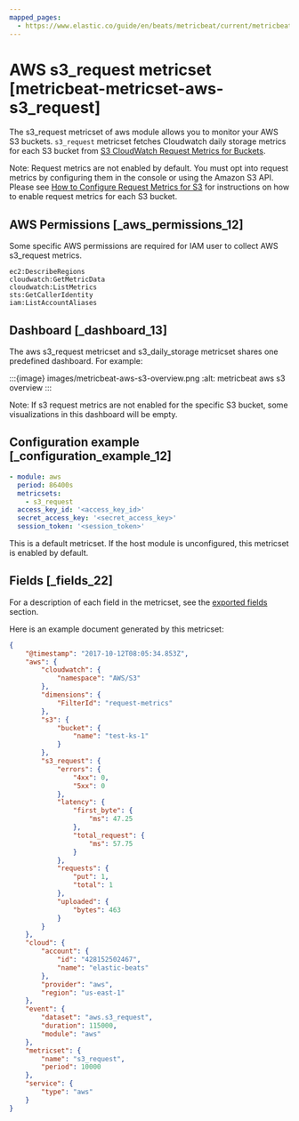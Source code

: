 ```yaml
---
mapped_pages:
  - https://www.elastic.co/guide/en/beats/metricbeat/current/metricbeat-metricset-aws-s3_request.html
---
```


# AWS s3_request metricset [metricbeat-metricset-aws-s3_request]

The s3_request metricset of aws module allows you to monitor your AWS S3 buckets. `s3_request` metricset fetches Cloudwatch daily storage metrics for each S3 bucket from [S3 CloudWatch Request Metrics for Buckets](https://docs.aws.amazon.com/AmazonS3/latest/dev/cloudwatch-monitoring.md).

Note: Request metrics are not enabled by default. You must opt into request metrics by configuring them in the console or using the Amazon S3 API. Please see [How to Configure Request Metrics for S3](https://docs.aws.amazon.com/AmazonS3/latest/user-guide/configure-metrics.md) for instructions on how to enable request metrics for each S3 bucket.


## AWS Permissions [_aws_permissions_12]

Some specific AWS permissions are required for IAM user to collect AWS s3_request metrics.

```
ec2:DescribeRegions
cloudwatch:GetMetricData
cloudwatch:ListMetrics
sts:GetCallerIdentity
iam:ListAccountAliases
```


## Dashboard [_dashboard_13]

The aws s3_request metricset and s3_daily_storage metricset shares one predefined dashboard. For example:

:::{image} images/metricbeat-aws-s3-overview.png
:alt: metricbeat aws s3 overview
:::

Note: If s3 request metrics are not enabled for the specific S3 bucket, some visualizations in this dashboard will be empty.


## Configuration example [_configuration_example_12]

```yaml
- module: aws
  period: 86400s
  metricsets:
    - s3_request
  access_key_id: '<access_key_id>'
  secret_access_key: '<secret_access_key>'
  session_token: '<session_token>'
```

This is a default metricset. If the host module is unconfigured, this metricset is enabled by default.

## Fields [_fields_22]

For a description of each field in the metricset, see the [exported fields](/reference/metricbeat/exported-fields-aws.md) section.

Here is an example document generated by this metricset:

```json
{
    "@timestamp": "2017-10-12T08:05:34.853Z",
    "aws": {
        "cloudwatch": {
            "namespace": "AWS/S3"
        },
        "dimensions": {
            "FilterId": "request-metrics"
        },
        "s3": {
            "bucket": {
                "name": "test-ks-1"
            }
        },
        "s3_request": {
            "errors": {
                "4xx": 0,
                "5xx": 0
            },
            "latency": {
                "first_byte": {
                    "ms": 47.25
                },
                "total_request": {
                    "ms": 57.75
                }
            },
            "requests": {
                "put": 1,
                "total": 1
            },
            "uploaded": {
                "bytes": 463
            }
        }
    },
    "cloud": {
        "account": {
            "id": "428152502467",
            "name": "elastic-beats"
        },
        "provider": "aws",
        "region": "us-east-1"
    },
    "event": {
        "dataset": "aws.s3_request",
        "duration": 115000,
        "module": "aws"
    },
    "metricset": {
        "name": "s3_request",
        "period": 10000
    },
    "service": {
        "type": "aws"
    }
}
```


